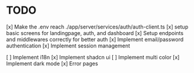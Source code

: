 # TODO

[x] Make the .env reach ./app/server/services/auth/auth-client.ts
[x] setup basic screens for landingpage, auth, and dashboard
[x] Setup endpoints and middlewares correctly for better auth
[x] Implement email/password authentication
[x] Implement session management

[ ] Implement i18n
[x] Implement shadcn ui
[ ] Implement multi color
[x] Implement dark mode
[x] Error pages
